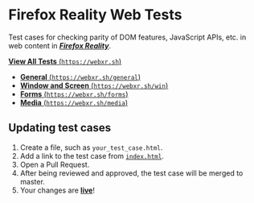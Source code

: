 # Firefox Reality Web Tests

Test cases for checking parity of DOM features, JavaScript APIs, etc. in web content in _**[Firefox Reality](https://github.com/mozillareality/firefoxreality)**_.

[**View All Tests** (`https://webxr.sh`)](https://webxr.sh)

- [**General** (`https://webxr.sh/general`)](https://webxr.sh/general)
- [**Window and Screen** (`https://webxr.sh/win`)](https://webxr.sh/win)
- [**Forms** (`https://webxr.sh/forms`)](https://webxr.sh/forms)
- [**Media** (`https://webxr.sh/media`)](https://webxr.sh/media)

## Updating test cases

1. Create a file, such as `your_test_case.html`.
2. Add a link to the test case from [`index.html`](./index.html).
3. Open a Pull Request.
4. After being reviewed and approved, the test case will be merged to master.
5. Your changes are [**live**](https://webxr.sh)!
